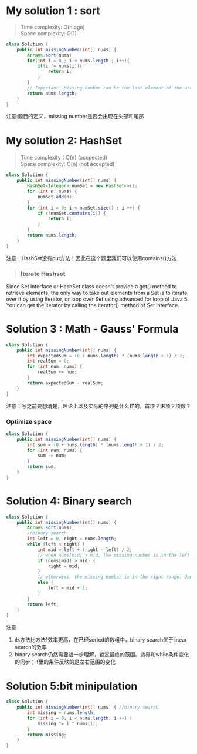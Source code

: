 # My solution 1 : sort
> Time complexity: O(nlogn) <not accepted> <br> Space complexity: O(1)
``` Java
class Solution {
    public int missingNumber(int[] nums) {
        Arrays.sort(nums);
        for(int i = 0 ; i < nums.length ; i++){
            if(i != nums[i]){
                return i;
            }
        }
        // Important: Missing number can be the last element of the array
        return nums.length;
    }
}
```
注意:题目的定义，missing number是否会出现在头部和尾部                                       
# My solution 2: HashSet
> Time complexity：O(n) (accpected) <br> Space complexity: O(n) (not accepted)
```Java
class Solution {
    public int missingNumber(int[] nums) {
        HashSet<Integer> numSet = new HashSet<>();
        for (int n: nums) {
            numSet.add(n);
        }
        for (int i = 0; i < numSet.size() ; i ++) {
            if (!numSet.contains(i)) {
                return i;
            }
        }
        return nums.length;
    }
}
```
注意：HashSet没有put方法！因此在这个题里我们可以使用contains()方法
> ### Iterate Hashset
Since Set interface or HashSet class doesn't provide a get() method to retrieve elements, the only way to take out elements from a Set is to iterate over it by using Iterator, or loop over Set using advanced for loop of Java 5. You can get the iterator by calling the iterator() method of Set interface.
# Solution 3 : Math - Gauss' Formula
``` Java
class Solution {
    public int missingNumber(int[] nums) {
        int expectedSum = (0 + nums.length) * (nums.length + 1) / 2;
        int realSum = 0;
        for (int num: nums) {
            realSum += num;
        }
        return expectedSum - realSum;
    }
}
```
注意：写之前要想清楚，理论上以及实际的序列是什么样的，首项？末项？项数？<br>
### Optimize space
``` Java
class Solution {
    public int missingNumber(int[] nums) {
        int sum = (0 + nums.length) * (nums.length + 1) / 2;
        for (int num: nums) {
            sum -= num;
        }
        return sum;
    }
}
```
# Solution 4: Binary search
``` Java
class Solution {
    public int missingNumber(int[] nums) { 
        Arrays.sort(nums);
        //binary search
        int left = 0, right = nums.length;
        while (left < right) {
            int mid = left + (right - left) / 2;
            // when nums[mid] > mid, the missing number is in the left range. Update right.        
            if (nums[mid] > mid) {
                right = mid;
            }
            // otherwise, the missing number is in the right range. Update left.
            else {
                left = mid + 1;
            }
        }
        return left;
    }
}
```
注意
1. 此方法比方法1效率更高，在已经sorted的数组中，binary search优于linear search的效率
2. binary search仍然需要进一步理解，锁定最终的范围。边界和while条件变化的同步；if里的条件反映的是左右范围的变化
# Solution 5:bit minipulation
``` Java
class Solution {
    public int missingNumber(int[] nums) { //binary search
        int missing = nums.length;
        for (int i = 0; i < nums.length; i ++) {
            missing ^= i ^ nums[i];
        }
        return missing;
    }
}
```
